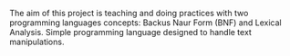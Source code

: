 The aim of this project is teaching and doing practices	with two programming languages concepts: Backus Naur Form (BNF) and Lexical Analysis. 
Simple programming language designed to	handle text manipulations.
